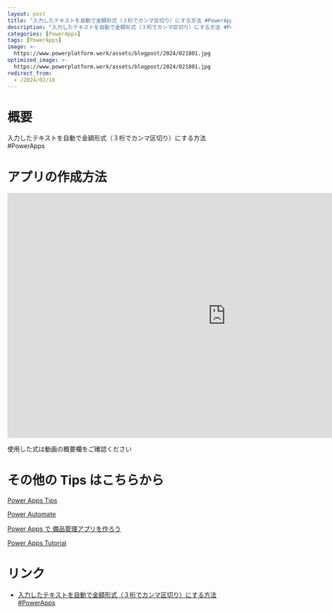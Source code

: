 ```yaml
---
layout: post
title: "入力したテキストを自動で金額形式（３桁でカンマ区切り）にする方法 #PowerApps"
description: "入力したテキストを自動で金額形式（３桁でカンマ区切り）にする方法 #PowerAppsを動画で分かりやすく解説"
categories: [PowerApps]
tags: [PowerApps]
image: >-
  https://www.powerplatform.work/assets/blogpost/2024/021801.jpg
optimized_image: >-
  https://www.powerplatform.work/assets/blogpost/2024/021801.jpg
redirect_from:
  - /2024/02/18
---
```



#  概要

入力したテキストを自動で金額形式（３桁でカンマ区切り）にする方法 #PowerApps


# アプリの作成方法

<iframe width="983" height="553" src="https://www.youtube.com/embed/nECn-v-GK90" title="YouTube video player" frameborder="0" allow="accelerometer; autoplay; clipboard-write; encrypted-media; gyroscope; picture-in-picture" allowfullscreen></iframe>


使用した式は動画の概要欄をご確認ください


# その他の Tips はこちらから

[Power Apps Tips](https://www.youtube.com/watch?v=VrAQf3JQ7yM&list=PLVhFi1fb3DqakSLVMn22DDcySXh9jtzi- )


[Power Automate](https://www.youtube.com/watch?v=-YnJYT0ASEM&list=PLVhFi1fb3Dqbzic6GieqnLFgD3aTj-eHA)


[Power Apps で 備品管理アプリを作ろう](https://www.youtube.com/playlist?list=PLVhFi1fb3DqZM3HKb8Hea6XEL96990Fyn)


[Power Apps Tutorial](https://www.youtube.com/playlist?list=PLVhFi1fb3DqalxpL974VvAJvV4iWoSbe_)


# リンク


- [入力したテキストを自動で金額形式（３桁でカンマ区切り）にする方法 #PowerApps](https://www.youtube.com/watch?v=nECn-v-GK90)

